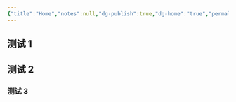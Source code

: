 ```yaml
---
{"title":"Home","notes":null,"dg-publish":true,"dg-home":"true","permalink":"//","tags":["gardenEntry"],"dgPassFrontmatter":true,"created":"2025-04-16T13:33:44.858+08:00","updated":"2025-04-16T13:37:56.854+08:00"}
---
```



## 测试 1

## 测试 2

### 测试 3
